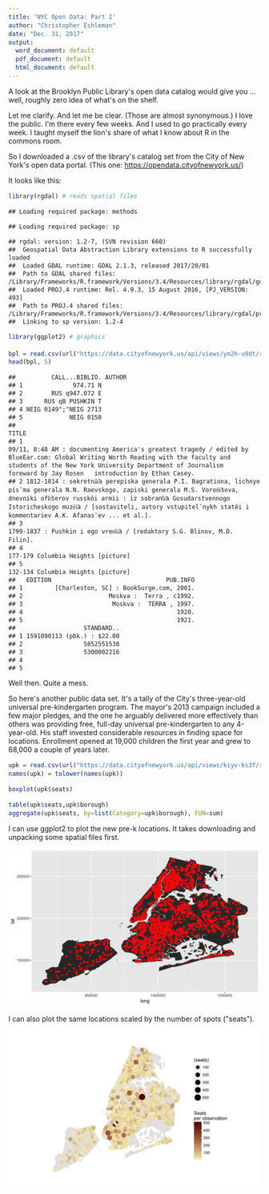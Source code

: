 ```yaml
---
title: 'NYC Open Data: Part I'
author: "Christopher Eshleman"
date: "Dec. 31, 2017"
output:
  word_document: default
  pdf_document: default
  html_document: default
---
```




A look at the Brooklyn Public Library's open data catalog would give you ... well, roughly zero idea of what's on the shelf. 

Let me clarify. And let me be clear. (Those are almost synonymous.) I love the public. I'm there every few weeks. And I used to go practically every week. I taught myself the lion's share of what I know about R in the commons room. 

So I downloaded a .csv of the library's catalog set from the City of New York's open data portal. (This one: https://opendata.cityofnewyork.us/)

It looks like this: 

```r
library(rgdal) # reads spatial files 
```

```
## Loading required package: methods
```

```
## Loading required package: sp
```

```
## rgdal: version: 1.2-7, (SVN revision 660)
##  Geospatial Data Abstraction Library extensions to R successfully loaded
##  Loaded GDAL runtime: GDAL 2.1.3, released 2017/20/01
##  Path to GDAL shared files: /Library/Frameworks/R.framework/Versions/3.4/Resources/library/rgdal/gdal
##  Loaded PROJ.4 runtime: Rel. 4.9.3, 15 August 2016, [PJ_VERSION: 493]
##  Path to PROJ.4 shared files: /Library/Frameworks/R.framework/Versions/3.4/Resources/library/rgdal/proj
##  Linking to sp version: 1.2-4
```

```r
library(ggplot2) # graphics 

bpl = read.csv(url("https://data.cityofnewyork.us/api/views/ym2h-u9dt/rows.csv?accessType=DOWNLOAD"))
head(bpl, 5)
```

```
##          CALL...BIBLIO. AUTHOR
## 1              974.71 N       
## 2        RUS q947.072 E       
## 3      RUS qB PUSHKIN T       
## 4 NEIG 0149";"NEIG 2713       
## 5             NEIG 0150       
##                                                                                                                                                                                                                                                                                                                 TITLE
## 1                                                              09/11, 8:48 AM : documenting America's greatest tragedy / edited by BlueEar.com: Global Writing Worth Reading with the faculty and students of the New York University Department of Journalism   foreward by Jay Rosen   introduction by Ethan Casey.
## 2 1812-1814 : sekretna︠i︡a perepiska generala P.I. Bagrationa, lichnye pisʹma generala N.N. Raevskogo, zapiski generala M.S. Voron︠t︡sova, dnevniki ofi︠t︡serov russkǒi armii : iz sobrani︠i︡a Gosudarstvennogo Istoricheskogo muze︠i︡a / [sostaviteli, avtory vstupitelʹnykh statěi i kommentariev A.K. Afanasʹev ... et al.].
## 3                                                                                                                                                                                                                                             1799-1837 : Pushkin i ego vrem︠i︡a / [redaktory S.G. Blinov, M.D. Filin].
## 4                                                                                                                                                                                                                                                                                  177-179 Columbia Heights [picture]
## 5                                                                                                                                                                                                                                                                                  132-134 Columbia Heights [picture]
##   EDITION                                PUB.INFO
## 1         [Charleston, SC] : BookSurge.com, 2001.
## 2                        Moskva :  Terra , c1992.
## 3                         Moskva :  TERRA , 1997.
## 4                                           1920.
## 5                                           1921.
##                   STANDARD..
## 1 1591090113 (pbk.) : $22.00
## 2                 5852551538
## 3                 5300002216
## 4                           
## 5
```

Well then. Quite a mess. 

So here's another public data set. It's a tally of the City's three-year-old universal pre-kindergarten program. The mayor's 2013 campaign included a few major pledges, and the one he arguably delivered more effectively than others was providing free, full-day universal pre-kindergarten to any 4-year-old. His staff invested considerable resources in finding space for locations. Enrollment opened at 19,000 children the first year and grew to 68,000 a couple of years later. 


```r
upk = read.csv(url("https://data.cityofnewyork.us/api/views/kiyv-ks3f/rows.csv?accessType=DOWNLOAD")) 
names(upk) = tolower(names(upk)) 
```



```r
boxplot(upk$seats) 
```


```r
table(upk$seats,upk$borough)  
aggregate(upk$seats, by=list(Category=upk$borough), FUN=sum) 
```


I can use ggplot2 to plot the new pre-k locations. It takes downloading and unpacking some spatial files first. 

![plot of prek locations](images/PreK.png)

I can also plot the same locations scaled by the number of spots ("seats"). 

![plot of prek locations scaled](images/PreK_scaled.png)
